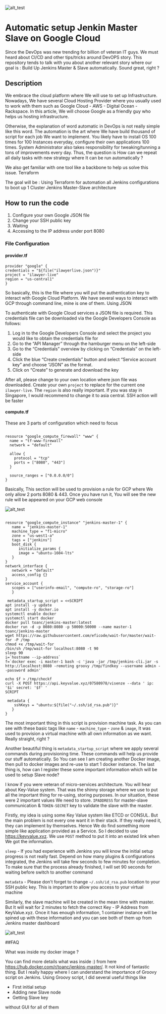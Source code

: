 ![alt_test](https://cdn-images-1.medium.com/max/1600/1*gVVf9VUuIMuyeILDNo1ghQ.png)

# Automatic setup Jenkin Master Slave on Google Cloud

Since the DevOps was new trending for billion of veteran IT guys. We must heard about CI/CD and other tips/tricks around DevOPS story. This repository tends to talk with you about another relevant story where our goal is : Build Up Jenkins Master & Slave automatically. Sound great, right ? 

## Description 

We embrace the cloud platform where We will use to set up Infrastructure. Nowadays, We have several Cloud Hosting Provider where you usually used to work with them such as Google Cloud - AWS - Digital Ocean - Rackspace. In this article, We will choose Google as a friendly guy who helps us hosting infrastructure. 

Otherwise, the explanation of word automatic in DevOps is not really simple like this word. The automation is the art where We have build thousand of script for each job We want to implement. You likely have to install OS 100 times for 100 Instances everyday, configure their own applications 100 times. System Administrator also takes responsibility for tweaking/tunning a tons of improvements every day. Thus, the question is How can we repeat all daily tasks with new strategy where It can be run automatically ? 

We also get familiar with one tool like a backbone to help us solve this issue. Terraform 

The goal will be : Using Terraform for automation all Jenkins configurations to boot up 1 Cluster Jenkins Master-Slave architecture

## How to run the code 

1. Configure your own Google JSON file
2. Change your SSH public key
3. Waiting 
4. Accessing to the IP address under port 8080

### File Configuration
#### provider.tf

```# Specify the provider (GCP, AWS, Azure)
provider "google" {
credentials = "${file("ilawyerlive.json")}"
project = "ilawyer-live"
region = "us-central1"
}
```

So basically, this is the file where you will put the authentication key to interact with Google Cloud Platform. 
We have several ways to interact with GCP through command line, mine is one of them. Using JSON

To authenticate with Google Cloud services a JSON file is required. This credentials file can be downloaded via the Google Developers Console as follows:

1. Log in to the Google Developers Console and select the project you would like to obtain the credentials file for
2. Go to the “API Manager” through the hamburger menu on the left-side
3. Go to the “Credentials” overview by clicking on “Credentials” on the left-side
4. Click the blue “Create credentials” button and select “Service account key” and choose “JSON” as the format.
5. Click on “Create” to generate and download the key

After all, please change to your own location where json file was downloaded.  Create your own `project` to replace for the current one `ilawyer-live`. The `region` is also really important. If you was stay in Singapore, I would recommend to change it to asia central. SSH action will be faster

#### compute.tf

These are 3 parts of configuration which need to focus 

```### To Provision FireWall rule ###

resource "google_compute_firewall" "www" {
  name = "tf-www-firewall"
  network = "default"

  allow {
    protocol = "tcp"
    ports = ["8080", "443"]
  }

  source_ranges = ["0.0.0.0/0"]
}
```

Basically, This section will be used to provision a rule for GCP where We only allow 2 ports 8080 & 443. Once you have run it, You will see the new rule will be appeared on your GCP web console 

![alt_test](https://i.imgur.com/nezgHcE.png)

```### To provision Jenkins Master ###

resource "google_compute_instance" "jenkins-master-1" {
   name = "jenkins-master-1"
   machine_type = "f1-micro"
   zone = "us-west1-a"
   tags = ["jenkins"]
   boot_disk {
      initialize_params {
      image = "ubuntu-1604-lts"
   }
}
network_interface {
   network = "default"
   access_config {}
}
service_account {
   scopes = ["userinfo-email", "compute-ro", "storage-ro"]
   }

 metadata_startup_script = <<SCRIPT
apt install -y update
apt install -y docker.io
systemctl enable docker
systemctl start docker
docker pull toanc/jenkins-master:latest
docker run -d -p 8080:8080 -p 50000:50000 --name master-1 toanc/jenkins-master
wget https://raw.githubusercontent.com/eficode/wait-for/master/wait-for -P /tmp
chmod +x /tmp/wait-for
/bin/sh /tmp/wait-for localhost:8080 -t 90
sleep 90
i=`hostname --ip-address`
f=`docker exec -i master-1 bash -c 'java -jar /tmp/jenkins-cli.jar -s http://localhost:8080 -remoting groovy /tmp/findkey --username admin --password admin'`

echo $f > /tmp/checkf
curl -X POST https://api.keyvalue.xyz/07580978/visenze --data ' ip: '$i' secret: '$f' '
SCRIPT

 metadata {
    sshKeys = "ubuntu:${file("~/.ssh/id_rsa.pub")}"
   }
}
```

The most important thing in this script is provision machine task. As you can see with these basic tags like `name` - `machine_type` - `zone` & `image`, It was used to provision a virtual machine with all own information as we want. Really straight, right ? 

Another beautiful thing is `metadata_startup_script` where we apply several commands during provisioning time. These commands will help us provide our stuff automatically. So You can see I am creating another Docker image, then pull to docker images and re-use to start 1 docker instance. The last thing is, how can I register these some important information which will be used to setup Slave node?

I know if you were veteran of micro-services architecture. You will hear about Key-Value system. That was the shinny storage where we use to put all the important thing for re-using, storing purposes. In our situation, these were 2 important values We need to store. `IPADDRESS` for master-slave communication & `TOKEN-SECRET` key to validate the slave with the master.

Firstly, my idea is using some Key Value system like ETCD or CONSUL. But the main problem is not every one want it in their stack. If they really need it, they can implement by themselves. Hence We do find something more simple like application provided as a Service. So I decided to use https://keyvalue.xyz. We use `POST` method to put it into an existed link when We got the information.

`sleep` - If you had experience with Jenkins you will know the initial setup progress is not really fast. Depend on how many plugins & configurations integrated, the Jenkins will take few seconds to few minutes for completion. To make sure that the process already finished, I will set 90 seconds for waiting before switch to another command 

`metadata` - Please don't forget to change `~/.ssh/id_rsa.pub` location to your SSH public key. This is important to allow you access to your virtual machine

Similarly, the slave machine will be created in the mean time with master. But It will wait for 2 minutes to fetch the correct Key - IP Address from KeyValue.xyz. Once it has enough information, 1 container instance will be spined up with these information and you can see both of them up from Jenkins master dashboard 

![alt_test](https://i.imgur.com/yfsI5pJ.png)


##FAQ 

What was inside my docker image ? 

You can find more details what was inside :) from here https://hub.docker.com/r/toanc/jenkins-master/. It not kind of fantastic thing. But I really happy where I can understand the importance of Groovy script on Jenkins. Using Groovy script, I did several useful things like 

- First initial setup 
- Adding new Slave node
- Getting Slave key

without GUI for all of them

